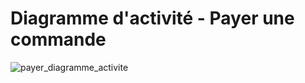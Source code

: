 # Diagramme d'activité - Payer une commande

![payer_diagramme_activite](https://user-images.githubusercontent.com/22112666/74382066-ee120380-4dec-11ea-83bc-5f1f5351303c.png)
